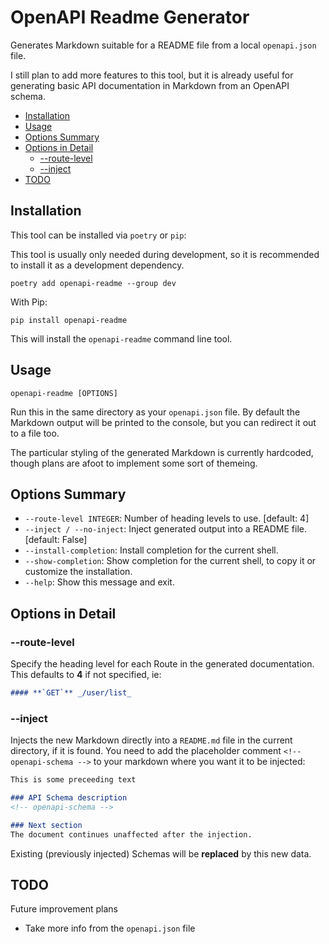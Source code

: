 # OpenAPI Readme Generator  <!-- omit in toc -->

Generates Markdown suitable for a README file from a local `openapi.json` file.

I still plan to add more features to this tool, but it is already useful for
generating basic API documentation in Markdown from an OpenAPI schema.

- [Installation](#installation)
- [Usage](#usage)
- [Options Summary](#options-summary)
- [Options in Detail](#options-in-detail)
  - [--route-level](#--route-level)
  - [--inject](#--inject)
- [TODO](#todo)

## Installation

This tool can be installed via `poetry` or `pip`:

This tool is usually only needed during development, so it is recommended to
install it as a development dependency.

```console
poetry add openapi-readme --group dev
```

With Pip:

```console
pip install openapi-readme
```

This will install the `openapi-readme` command line tool.

## Usage

```console
openapi-readme [OPTIONS]
```

Run this in the same directory as your `openapi.json` file. By default the
Markdown output will be printed to the console, but you can redirect it out to
a file too.

The particular styling of the generated Markdown is currently hardcoded, though
plans are afoot to implement some sort of themeing.

## Options Summary

- `--route-level INTEGER`: Number of heading levels to use.  [default: 4]
- `--inject / --no-inject`: Inject generated output into a README file.
  [default: False]
- `--install-completion`: Install completion for the current shell.
- `--show-completion`: Show completion for the current shell, to copy it or
  customize the installation.
- `--help`: Show this message and exit.

## Options in Detail

### --route-level

Specify the heading level for each Route in the generated documentation. This
defaults to **4** if not specified, ie:

```Markdown
#### **`GET`** _/user/list_
```

### --inject

Injects the new Markdown directly into a `README.md` file in the current
directory, if it is found.
You need to add the placeholder comment `<!--
openapi-schema -->` to your markdown where you want it to be injected:

```Markdown
This is some preceeding text

### API Schema description
<!-- openapi-schema -->

### Next section
The document continues unaffected after the injection.
```

Existing (previously injected) Schemas will be **replaced** by this new data.

## TODO

Future improvement plans

- Take more info from the `openapi.json` file
